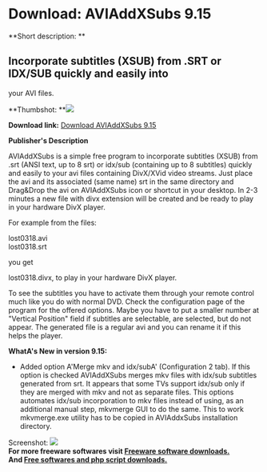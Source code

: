 # Download: AVIAddXSubs 9.15

**Short description: **

## Incorporate subtitles (XSUB) from .SRT or IDX/SUB quickly and easily into
your AVI files.

  
**Thumbshot: **![](http://www.freewarefiles.com/screenshot/aviaddxsubs9_md.gif)   
  
**Download link:** [Download AVIAddXSubs 9.15](http://freesoftwares.boysofts.com/AVIAddXSubs_program_41636.html)  
  

**Publisher's Description**  
  

AVIAddXSubs is a simple free program to incorporate subtitles (XSUB) from .srt
(ANSI text, up to 8 srt) or idx/sub (containing up to 8 subtitles) quickly and
easily to your avi files containing DivX/XVid video streams. Just place the
avi and its associated (same name) srt in the same directory and Drag&Drop the
avi on AVIAddXSubs icon or shortcut in your desktop. In 2-3 minutes a new file
with divx extension will be created and be ready to play in your hardware DivX
player.

For example from the files:

lost0318.avi  
lost0318.srt

you get

lost0318.divx, to play in your hardware DivX player.

To see the subtitles you have to activate them through your remote control
much like you do with normal DVD. Check the configuration page of the program
for the offered options. Maybe you have to put a smaller number at "Vertical
Position" field if subtitles are selectable, are selected, but do not appear.
The generated file is a regular avi and you can rename it if this helps the
player.

**WhatA's New in version 9.15:**

  * Added option A'Merge mkv and idx/subA' (Configuration 2 tab). If this option is checked AVIAddXSubs merges mkv files with idx/sub subtitles generated from srt. It appears that some TVs support idx/sub only if they are merged with mkv and not as separate files. This options automates idx/sub incorporation to mkv files instead of using, as an additional manual step, mkvmerge GUI to do the same. This to work mkvmerge.exe utility has to be copied in AVIAddxSubs installation directory. 

  
  
Screenshot: ![](http://www.freewarefiles.com/screenshot/aviaddxsubs9.gif)  
**For more freeware softwares visit [Freeware software downloads.](http://freesoftwares.boysofts.com/)**   
**And [Free softwares and php script downloads.](http://www.boysofts.com/)**

